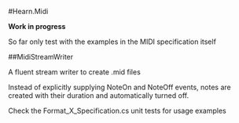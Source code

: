 #Hearn.Midi

**Work in progress**

So far only test with the examples in the MIDI specification itself


##MidiStreamWriter

A fluent stream writer to create .mid files

Instead of explicitly supplying NoteOn and NoteOff events, notes are created with their duration and automatically turned off.

Check the Format_X_Specification.cs unit tests for usage examples